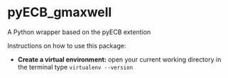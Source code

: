 # pyECB_gmaxwell
A Python wrapper based on the pyECB extention

Instructions on how to use this package:

* **Create a virtual environment:**
open your current working directory in the terminal
type `virtualenv --version`
